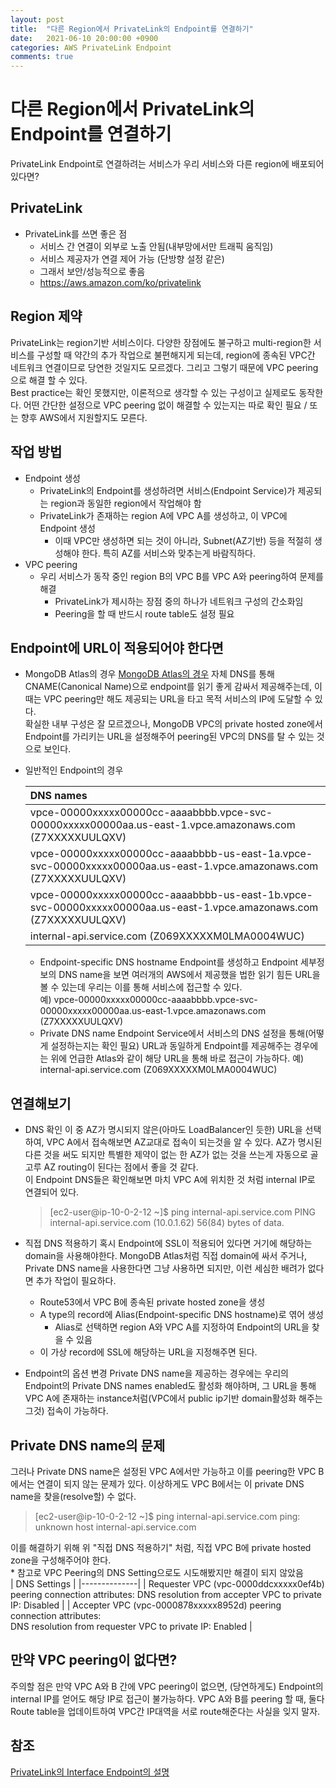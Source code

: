 ```yaml
---
layout: post
title:  "다른 Region에서 PrivateLink의 Endpoint를 연결하기"
date:   2021-06-10 20:00:00 +0900
categories: AWS PrivateLink Endpoint
comments: true
---
```


# 다른 Region에서 PrivateLink의 Endpoint를 연결하기
PrivateLink Endpoint로 연결하려는 서비스가 우리 서비스와 다른 region에 배포되어 있다면?

## PrivateLink
* PrivateLink를 쓰면 좋은 점
  + 서비스 간 연결이 외부로 노출 안됨(내부망에서만 트래픽 움직임)
  + 서비스 제공자가 연결 제어 가능 (단방향 설정 같은)
  + 그래서 보안/성능적으로 좋음
  + https://aws.amazon.com/ko/privatelink

## Region 제약
PrivateLink는 region기반 서비스이다. 다양한 장점에도 불구하고 multi-region한 서비스를 구성할 때 약간의 추가 작업으로 불편해지게 되는데, region에 종속된 VPC간 네트워크 연결이므로 당연한 것일지도 모르겠다. 그리고 그렇기 때문에 VPC peering으로 해결 할 수 있다.  
Best practice는 확인 못했지만, 이론적으로 생각할 수 있는 구성이고 실제로도 동작한다. 어떤 간단한 설정으로 VPC peering 없이 해결할 수 있는지는 따로 확인 필요 / 또는 향후 AWS에서 지원할지도 모른다.

## 작업 방법
* Endpoint 생성
  + PrivateLink의 Endpoint를 생성하려면 서비스(Endpoint Service)가 제공되는 region과 동일한 region에서 작업해야 함
  + PrivateLink가 존재하는 region A에 VPC A를 생성하고, 이 VPC에 Endpoint 생성
    - 이때 VPC만 생성하면 되는 것이 아니라, Subnet(AZ기반) 등을 적절히 생성해야 한다. 특히 AZ를 서비스와 맞추는게 바람직하다.
* VPC peering
  + 우리 서비스가 동작 중인 region B의 VPC B를 VPC A와 peering하여 문제를 해결
    - PrivateLink가 제시하는 장점 중의 하나가 네트워크 구성의 간소화임
    - Peering을 할 때 반드시 route table도 설정 필요

## Endpoint에 URL이 적용되어야 한다면
* MongoDB Atlas의 경우
[MongoDB Atlas의 경우](https://docs.atlas.mongodb.com/security-private-endpoint/) 자체 DNS를 통해 CNAME(Canonical Name)으로 endpoint를 읽기 좋게 감싸서 제공해주는데, 이때는 VPC peering만 해도 제공되는 URL을 타고 목적 서비스의 IP에 도달할 수 있다.  
확실한 내부 구성은 잘 모르겠으나, MongoDB VPC의 private hosted zone에서 Endpoint를 가리키는 URL을 설정해주어 peering된 VPC의 DNS를 탈 수 있는 것으로 보인다.
* 일반적인 Endpoint의 경우

    | DNS names |
    |:---|
    | vpce-00000xxxxx00000cc-aaaabbbb.vpce-svc-00000xxxxx00000aa.us-east-1.vpce.amazonaws.com (Z7XXXXXUULQXV) |
    | vpce-00000xxxxx00000cc-aaaabbbb-us-east-1a.vpce-svc-00000xxxxx00000aa.us-east-1.vpce.amazonaws.com (Z7XXXXXUULQXV) |
    | vpce-00000xxxxx00000cc-aaaabbbb-us-east-1b.vpce-svc-00000xxxxx00000aa.us-east-1.vpce.amazonaws.com (Z7XXXXXUULQXV) |
    | internal-api.service.com (Z069XXXXXM0LMA0004WUC) |
  + Endpoint-specific DNS hostname
  Endpoint를 생성하고 Endpoint 세부정보의 DNS name을 보면 여러개의 AWS에서 제공했을 법한 읽기 힘든 URL을 볼 수 있는데 우리는 이를 통해 서비스에 접근할 수 있다.  
  예) vpce-00000xxxxx00000cc-aaaabbbb.vpce-svc-00000xxxxx00000aa.us-east-1.vpce.amazonaws.com (Z7XXXXXUULQXV)
  + Private DNS name
  Endpoint Service에서 서비스의 DNS 설정을 통해(어떻게 설정하는지는 확인 필요) URL과 동일하게 Endpoint를 제공해주는 경우에는 위에 언급한 Atlas와 같이 해당 URL을 통해 바로 접근이 가능하다. 
  예) internal-api.service.com (Z069XXXXXM0LMA0004WUC)

## 연결해보기
* DNS 확인
이 중 AZ가 명시되지 않은(아마도 LoadBalancer인 듯한) URL을 선택하여, VPC A에서 접속해보면 AZ교대로 접속이 되는것을 알 수 있다. AZ가 명시된 다른 것을 써도 되지만 특별한 제약이 없는 한 AZ가 없는 것을 쓰는게 자동으로 골고루 AZ routing이 된다는 점에서 좋을 것 같다.  
이 Endpoint DNS들은 확인해보면 마치 VPC A에 위치한 것 처럼 internal IP로 연결되어 있다.  
  >[ec2-user@ip-10-0-2-12 ~]$ ping internal-api.service.com
PING internal-api.service.com (10.0.1.62) 56(84) bytes of data.

* 직접 DNS 적용하기
혹시 Endpoint에 SSL이 적용되어 있다면 거기에 해당하는 domain을 사용해야한다. MongoDB Atlas처럼 직접 domain에 싸서 주거나, Private DNS name을 사용한다면 그냥 사용하면 되지만, 이런 세심한 배려가 없다면 추가 작업이 필요하다.  
  + Route53에서 VPC B에 종속된 private hosted zone을 생성
  + A type의 record에 Alias(Endpoint-specific DNS hostname)로 엮어 생성
    - Alias로 선택하면 region A와 VPC A를 지정하여 Endpoint의 URL을 찾을 수 있음
  + 이 가상 record에 SSL에 해당하는 URL을 지정해주면 된다.

* Endpoint의 옵션 변경
Private DNS name을 제공하는 경우에는 우리의 Endpoint의 Private DNS names enabled도 활성화 해야하며, 그 URL을 통해 VPC A에 존재하는 instance처럼(VPC에서 public ip기반 domain활성화 해주는 그것) 접속이 가능하다.

## Private DNS name의 문제
그러나 Private DNS name은 설정된 VPC A에서만 가능하고 이를 peering한 VPC B에서는 연결이 되지 않는 문제가 있다. 이상하게도 VPC B에서는 이 private DNS name을 찾을(resolve할) 수 없다.  
>[ec2-user@ip-10-0-2-12 ~]$ ping internal-api.service.com
ping: unknown host internal-api.service.com

이를 해결하기 위해 위 "직접 DNS 적용하기" 처럼, 직접 VPC B에 private hosted zone을 구성해주어야 한다.   
\* 참고로 VPC Peering의 DNS Setting으로도 시도해봤지만 해결이 되지 않았음  
| DNS Settings |
|--------------|
| Requester VPC (vpc-0000ddcxxxxx0ef4b) peering connection attributes:
DNS resolution from accepter VPC to private IP: Disabled |
| Accepter VPC (vpc-0000878xxxxx8952d) peering connection attributes:	
DNS resolution from requester VPC to private IP: Enabled |

## 만약 VPC peering이 없다면?
주의할 점은 만약 VPC A와 B 간에 VPC peering이 없으면, (당연하게도) Endpoint의 internal IP를 얻어도 해당 IP로 접근이 불가능하다. 
VPC A와 B를 peering 할 때, 둘다 Route table을 업데이트하여 VPC간 IP대역을 서로 route해준다는 사실을 잊지 말자.

## 참조
[PrivateLink의 Interface Endpoint의 설명](https://docs.aws.amazon.com/ko_kr/vpc/latest/privatelink/vpce-interface.html#vpce-private-dns)
